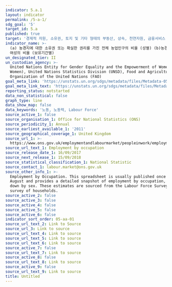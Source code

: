```yaml
---
indicator: 5.a.1
layout: indicator
permalink: /5-a-1/
sdg_goal: '5'
target_id: 5.a
published: true
target: '경제적 자원, 소유권, 토지 및 기타 형태의 부동산, 상속, 천연자원, 금융서비스 등의 평등한 권리를 여성에게 보장하도록 개혁 실시'
indicator_name: >-
  (a) 농경지에 대한 소유권 또는 확실한 권리를 가진 전체 농업인구의 비율 (성별) (b)농경지 소유자 또는 토지 관리권을 가진 사람 중
  여성의 비율 (보유기간별)
un_designated_tier: II
un_custodian_agency: >-
  United Nations Entity for Gender Equality and the Empowerment of Women (UN
  Women), United Nations Statistics Division (UNSD), Food and Agriculture
  Organization of the United Nations (FAO)
goal_meta_link: 'https://unstats.un.org/sdgs/metadata/files/Metadata-05-0a-01.pdf'
goal_meta_link_text: 'https://unstats.un.org/sdgs/metadata/files/Metadata-05-0a-01.pdf'
reporting_status: notstarted
data_non_statistical: false
graph_type: line
data_show_map: false
data_keywords: '노동, 노동력, Labour Force'
source_active_1: false
source_organisation_1: Office for National Statistics (ONS)
source_periodicity_1: Annual
source_earliest_available_1: '2011'
source_geographical_coverage_1: United Kingdom
source_url_1: >-
  https://www.ons.gov.uk/employmentandlabourmarket/peopleinwork/employmentandemployeetypes/datasets/employmentbyoccupationemp04
source_url_text_1: Employment by occupation
source_release_date_1: 16/09/2017
source_next_release_1: 15/09/2018
source_statistical_classification_1: National Statistic
source_contact_1: labour.market@ons.gov.uk
source_other_info_1: >-
  Employment by Occupation. This spreadsheet is usually published once a year in
  August and provides a detailed snapshot of employment by occupation, broken
  down by sex. These estimates are sourced from the Labour Force Survey, a
  survey of households.
source_active_2: false
source_active_3: false
source_active_4: false
source_active_5: false
source_active_6: false
indicator_sort_order: 05-aa-01
source_url_text_2: Link to Source
source_url_3: Link to source
source_url_text_4: Link to source
source_url_text_5: Link to source
source_url_text_6: Link to source
source_active_7: false
source_url_text_7: Link to source
source_active_8: false
source_url_text_8: Link to source
source_active_9: false
source_url_text_9: Link to source
title: Untitled
---
```

